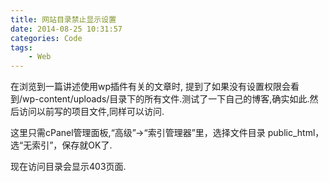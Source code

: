 ```yaml
---
title: 网站目录禁止显示设置
date: 2014-08-25 10:31:57
categories: Code
tags:
	- Web
---
```

在浏览到一篇讲述使用wp插件有关的文章时, 提到了如果没有设置权限会看到/wp-content/uploads/目录下的所有文件.测试了一下自己的博客,确实如此.然后访问以前写的项目文件,同样可以访问.

这里只需cPanel管理面板,“高级”->“索引管理器”里，选择文件目录 public_html，选“无索引”，保存就OK了.

现在访问目录会显示403页面.